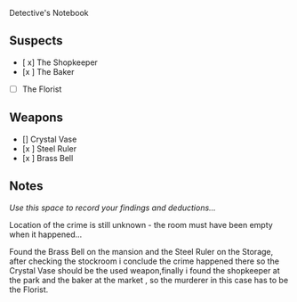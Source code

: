  Detective's Notebook

## Suspects
- [ x] The Shopkeeper
- [x ] The Baker
- [ ] The Florist

## Weapons
- [] Crystal Vase
- [x ] Steel Ruler
- [x ] Brass Bell

## Notes
*Use this space to record your findings and deductions...*

Location of the crime is still unknown - the room must have been empty when it happened...
 
 Found the Brass Bell on the mansion and the Steel Ruler on the Storage, after checking the stockroom i conclude the crime happened there so the Crystal Vase should be the used weapon,finally i found the shopkeeper at the park and the baker at the market , so the murderer in this case has to be the Florist.
